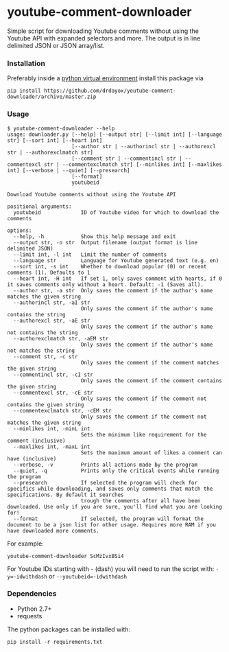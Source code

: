 # youtube-comment-downloader
Simple script for downloading Youtube comments without using the Youtube API with expanded selectors and more. The output is in line delimited JSON or JSON array/list.

### Installation

Preferably inside a [python virtual environment](https://virtualenv.pypa.io/en/latest/) install this package via

```
pip install https://github.com/drdayox/youtube-comment-downloader/archive/master.zip
```

### Usage
```
$ youtube-comment-downloader --help
usage: downloader.py [--help] [--output str] [--limit int] [--language str] [--sort int] [--heart int]
                     [--author str | --authorincl str | --authorexcl str | --authorexclmatch str]
                     [--comment str | --commentincl str | --commentexcl str | --commentexclmatch str] [--minlikes int] [--maxlikes int] [--verbose | --quiet] [--presearch]
                     [--format]
                     youtubeid

Download Youtube comments without using the Youtube API

positional arguments:
  youtubeid             ID of Youtube video for which to download the comments

options:
  --help, -h            Show this help message and exit
  --output str, -o str  Output filename (output format is line delimited JSON)
  --limit int, -l int   Limit the number of comments
  --language str        Language for Youtube generated text (e.g. en)
  --sort int, -s int    Whether to download popular (0) or recent comments (1). Defaults to 1
  --heart int, -H int   If set 1, only saves comment with hearts, if 0 it saves comments only without a heart. Default: -1 (Saves all).
  --author str, -a str  Only saves the comment if the author's name matches the given string
  --authorincl str, -aI str
                        Only saves the comment if the author's name contains the string
  --authorexcl str, -aE str
                        Only saves the comment if the author's name not contains the string
  --authorexclmatch str, -aEM str
                        Only saves the comment if the author's name not matches the string
  --comment str, -c str
                        Only saves the comment if the comment matches the given string
  --commentincl str, -cI str
                        Only saves the comment if the comment contains the given string
  --commentexcl str, -cE str
                        Only saves the comment if the comment not contains the given string
  --commentexclmatch str, -cEM str
                        Only saves the comment if the comment not matches the given string
  --minlikes int, -minL int
                        Sets the minimum like requirement for the comment (inclusive)
  --maxlikes int, -maxL int
                        Sets the maximum amount of likes a comment can have (inclusive)
  --verbose, -v         Prints all actions made by the program
  --quiet, -q           Prints only the critical events while running the program
  --presearch           If selected the program will check for specifics while downloading, and saves only comments that match the specifications. By default it searches
                        trough the comments after all have been downloaded. Use only if you are sure, you'll find what you are looking for!
  --format              If selected, the program will format the document to be a json list for other usage. Requires more RAM if you have downloaded more comments.
```

For example:
```
youtube-comment-downloader ScMzIvxBSi4
```

For Youtube IDs starting with - (dash) you will need to run the script with:
`-y=-idwithdash` or `--youtubeid=-idwithdash`

### Dependencies
* Python 2.7+
* requests

The python packages can be installed with:

    pip install -r requirements.txt
